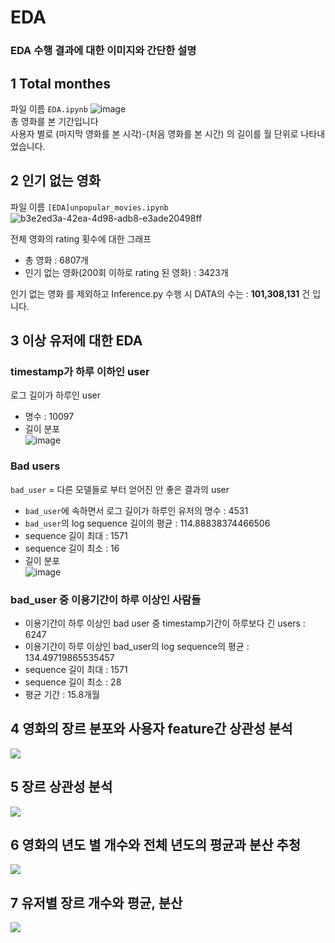 # EDA

### EDA 수행 결과에 대한 이미지와 간단한 설명

## 1 Total monthes
파일 이름 `EDA.ipynb`
![image](https://user-images.githubusercontent.com/41178045/159420503-0bd7fa45-16a1-4413-8ff3-68f776cd3d32.png)<br>
총 영화를 본 기간입니다<br>
사용자 별로 (마지막 영화를 본 시각)-(처음 영화를 본 시간) 의 길이를 월 단위로 나타내었습니다.<br>

## 2 인기 없는 영화
파일 이름 `[EDA]unpopular_movies.ipynb`
![b3e2ed3a-42ea-4d98-adb8-e3ade20498ff](https://user-images.githubusercontent.com/10546369/161894515-0bfb5044-6b02-412d-afdd-02479b5dc99e.png)

전체 영화의 rating 횟수에 대한 그래프

- 총 영화 : 6807개  
- 인기 없는 영화(200회 이하로 rating 된 영화) : 3423개

인기 없는 영화 를 제외하고 Inference.py 수행 시 DATA의 수는 : **101,308,131** 건 입니다.

## 3 이상 유저에 대한 EDA
### timestamp가 하루 이하인 user
로그 길이가 하루인 user
- 명수 : 10097
- 길이 분포<br>
![image](https://user-images.githubusercontent.com/41178045/162798935-5d14dce5-0ab5-45dc-b91c-aa9e67abb8f6.png)
### Bad users
`bad_user` = 다른 모델들로 부터 얻어진 안 좋은 결과의 user
- `bad_user`에 속하면서 로그 길이가 하루인 유저의 명수 :  4531
- `bad_user`의 log sequence 길이의 평균 : 114.88838374466506
- sequence 길이 최대 :  1571
- sequence 길이 최소 :  16
- 길이 분포<br>
![image](https://user-images.githubusercontent.com/41178045/162798966-761ecb94-d257-4769-b947-218b09ca0759.png)

### bad_user 중 이용기간이 하루 이상인 사람들
- 이용기간이 하루 이상인 bad user 중 timestamp기간이 하루보다 긴 users :  6247
- 이용기간이 하루 이상인 bad_user의 log sequence의 평균 : 134.49719865535457
- sequence 길이 최대 :  1571
- sequence 길이 최소 :  28
- 평균 기간 : 15.8개월

## 4 영화의 장르 분포와 사용자 feature간 상관성 분석      
<img src="https://user-images.githubusercontent.com/44887886/173512433-cdde9bf3-93b4-4d18-b9a9-646cbfabf1cf.png">      

## 5 장르 상관성 분석          
<img src="https://user-images.githubusercontent.com/44887886/173512677-7271a906-117c-4b00-a417-38d0572c3746.png">

## 6 영화의 년도 별 개수와 전체 년도의 평균과 분산 추청           
<img src="https://user-images.githubusercontent.com/44887886/173512755-82ec36fc-7bb9-46e4-9340-8aef82c465c1.png">

## 7 유저별 장르 개수와 평균, 분산           
<img src="https://user-images.githubusercontent.com/44887886/173513124-5ca9d594-baf4-4bc7-a37f-83946ff883b9.png">
